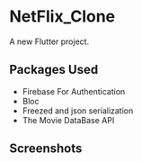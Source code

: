 # NetFlix_Clone

A new Flutter project.

## Packages Used

<ul>
  <li>Firebase For Authentication</li>
  <li>Bloc</li>
  <li>Freezed and json serialization</li>
  <li>The Movie DataBase API</li>
</ul>

## Screenshots



